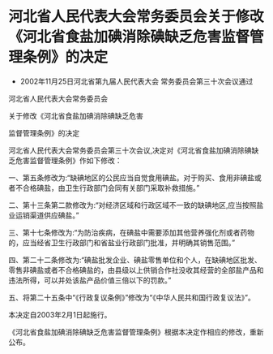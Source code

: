 # 河北省人民代表大会常务委员会关于修改《河北省食盐加碘消除碘缺乏危害监督管理条例》的决定

- 2002年11月25日河北省第九届人民代表大会
  常务委员会第三十次会议通过

<!-- INFO END -->

河北省人民代表大会常务委员会

关于修改《河北省食盐加碘消除碘缺乏危害

监督管理条例》的决定

河北省人民代表大会常务委员会第三十次会议,决定对《河北省食盐加碘消除碘缺乏危害监督管理条例》作如下修改：

一、第五条修改为:“缺碘地区的公民应当自觉食用碘盐。对于购买、食用非碘盐或者不合格碘盐，由卫生行政部门会同有关部门采取补救措施。”

二、第十三条第二款修改为:“对经济区域和行政区域不一致的缺碘地区,应当按照盐业运销渠道供应碘盐。”

三、第十七条修改为:“为防治疾病，在碘盐中需要添加其他营养强化剂或者药物的，应当经省卫生行政部门和省盐业行政部门批准，并明确其销售范围。”

四、第二十二条修改为:“碘盐批发企业、碘盐零售单位和个人，在缺碘地区批发、零售非碘盐或者不合格碘盐的，由县级以上供销合作社没收其经营的全部盐产品和违法所得，可以并处该盐产品价值三倍以下的罚款。”

五、将第二十五条中“《行政复议条例》”修改为“《中华人民共和国行政复议法》”。

本决定自2003年2月1日起施行。

《河北省食盐加碘消除碘缺乏危害监督管理条例》根据本决定作相应的修改，重新公布。
